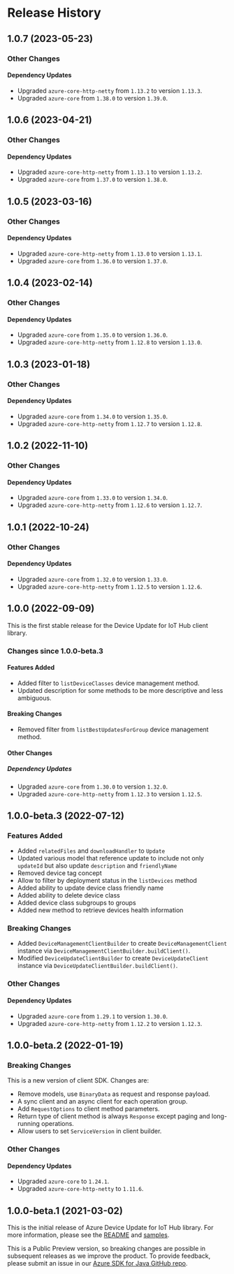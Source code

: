 # Release History

## 1.0.7 (2023-05-23)

### Other Changes

#### Dependency Updates

- Upgraded `azure-core-http-netty` from `1.13.2` to version `1.13.3`.
- Upgraded `azure-core` from `1.38.0` to version `1.39.0`.


## 1.0.6 (2023-04-21)

### Other Changes

#### Dependency Updates

- Upgraded `azure-core-http-netty` from `1.13.1` to version `1.13.2`.
- Upgraded `azure-core` from `1.37.0` to version `1.38.0`.


## 1.0.5 (2023-03-16)

### Other Changes

#### Dependency Updates

- Upgraded `azure-core-http-netty` from `1.13.0` to version `1.13.1`.
- Upgraded `azure-core` from `1.36.0` to version `1.37.0`.


## 1.0.4 (2023-02-14)

### Other Changes

#### Dependency Updates

- Upgraded `azure-core` from `1.35.0` to version `1.36.0`.
- Upgraded `azure-core-http-netty` from `1.12.8` to version `1.13.0`.

## 1.0.3 (2023-01-18)

### Other Changes

#### Dependency Updates

- Upgraded `azure-core` from `1.34.0` to version `1.35.0`.
- Upgraded `azure-core-http-netty` from `1.12.7` to version `1.12.8`.

## 1.0.2 (2022-11-10)

### Other Changes

#### Dependency Updates
- Upgraded `azure-core` from `1.33.0` to version `1.34.0`.
- Upgraded `azure-core-http-netty` from `1.12.6` to version `1.12.7`.

## 1.0.1 (2022-10-24)

### Other Changes

#### Dependency Updates
- Upgraded `azure-core` from `1.32.0` to version `1.33.0`.
- Upgraded `azure-core-http-netty` from `1.12.5` to version `1.12.6`.

## 1.0.0 (2022-09-09)
This is the first stable release for the Device Update for IoT Hub client library.

### Changes since 1.0.0-beta.3

#### Features Added
- Added filter to `listDeviceClasses` device management method.
- Updated description for some methods to be more descriptive and less ambiguous.

#### Breaking Changes
- Removed filter from `listBestUpdatesForGroup` device management method.

#### Other Changes

##### Dependency Updates

- Upgraded `azure-core` from `1.30.0` to version `1.32.0`.
- Upgraded `azure-core-http-netty` from `1.12.3` to version `1.12.5`.

## 1.0.0-beta.3 (2022-07-12)

### Features Added

- Added `relatedFiles` and `downloadHandler` to `Update`
- Updated various model that reference update to include not only `updateId` but also update `description` and `friendlyName`
- Removed device tag concept
- Allow to filter by deployment status in the `listDevices` method
- Added ability to update device class friendly name
- Added ability to delete device class
- Added device class subgroups to groups
- Added new method to retrieve devices health information

### Breaking Changes

- Added `DeviceManagementClientBuilder` to create `DeviceManagementClient` instance via `DeviceManagementClientBuilder.buildClient()`.
- Modified `DeviceUpdateClientBuilder` to create `DeviceUpdateClient` instance via `DeviceUpdateClientBuilder.buildClient()`.

### Other Changes

#### Dependency Updates

- Upgraded `azure-core` from `1.29.1` to version `1.30.0`.
- Upgraded `azure-core-http-netty` from `1.12.2` to version `1.12.3`.

## 1.0.0-beta.2 (2022-01-19)

### Breaking Changes

This is a new version of client SDK. Changes are:

- Remove models, use `BinaryData` as request and response payload.
- A sync client and an async client for each operation group.
- Add `RequestOptions` to client method parameters.
- Return type of client method is always `Response` except paging and long-running operations.
- Allow users to set `ServiceVersion` in client builder.

### Other Changes

#### Dependency Updates

- Upgraded `azure-core` to `1.24.1`.
- Upgraded `azure-core-http-netty` to `1.11.6`.

## 1.0.0-beta.1 (2021-03-02)
This is the initial release of Azure Device Update for IoT Hub library. For more information, please see the [README](https://github.com/Azure/azure-sdk-for-java/blob/main/sdk/deviceupdate/azure-iot-deviceupdate/README.md) 
and [samples](https://github.com/Azure/azure-sdk-for-java/blob/main/sdk/deviceupdate/azure-iot-deviceupdate/src/samples/README.md).

This is a Public Preview version, so breaking changes are possible in subsequent releases as we improve the product. To provide feedback, please submit an issue in our [Azure SDK for Java GitHub repo](https://github.com/Azure/azure-sdk-for-java/issues).
